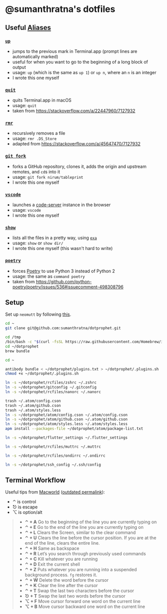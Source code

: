 # @sumanthratna's dotfiles

## Useful [Aliases](./aliases)

### [`up`](./aliases/up)

-   jumps to the previous mark in Terminal.app (prompt lines are automatically marked)
-   useful for when you want to go to the beginning of a long block of output
-   usage: `up` (which is the same as `up 1`) or `up n`, where an `n` is an integer
-   I wrote this one myself

### [`quit`](./aliases/quit)

-   quits Terminal.app in macOS
-   usage: `quit`
-   taken from <https://stackoverflow.com/a/22447960/7127932>

### [`rmr`](./aliases/rmr)

-   recursively removes a file
-   usage: `rmr .DS_Store`
-   adapted from <https://stackoverflow.com/a/45647470/7127932>

### [`git fork`](./aliases/git)

-   forks a GitHub repository, clones it, adds the origin and upstream remotes, and `cd`s into it
-   usage: `git fork nirum/tableprint`
-   I wrote this one myself

### [`vscode`](./aliases/vscode)

-   launches a [code-server](https://github.com/cdr/code-server) instance in the browser
-   usage: `vscode`
-   I wrote this one myself

### [`show`](./aliases/show)

-   lists all the files in a pretty way, using [`exa`](https://the.exa.website/)
-   usage: `show` or `show dir/`
-   I wrote this one myself (this wasn't hard to write)

### [`poetry`](./aliases/poetry)

-   forces [Poetry](https://python-poetry.org/) to use Python 3 instead of Python 2
-   usage: the same as `command poetry`
-   taken from <https://github.com/python-poetry/poetry/issues/536#issuecomment-498308796>

## Setup

Set up `neomutt` by following [this](https://unix.stackexchange.com/a/223088).

```zsh
cd ~
git clone git@github.com:sumanthratna/dotprophet.git

cd /tmp
/bin/bash -c "$(curl -fsSL https://raw.githubusercontent.com/Homebrew/install/master/install.sh)"
cd ~/dotprophet
brew bundle

cd ~

antibody bundle < ~/dotprophet/plugins.txt > ~/dotprophet/.plugins.sh
chmod +x ~/dotprophet/.plugins.sh

ln -s ~/dotprophet/rcfiles/zshrc ~/.zshrc
ln -s ~/dotprophet/gitconfig ~/.gitconfig
ln -s ~/dotprophet/rcfiles/nanorc ~/.nanorc

trash ~/.atom/config.cson
trash ~/.atom/github.cson
trash ~/.atom/styles.less
ln -s ~/dotprophet/atom/config.cson ~/.atom/config.cson
ln -s ~/dotprophet/atom/github.cson ~/.atom/github.cson
ln -s ~/dotprophet/atom/styles.less ~/.atom/styles.less
apm install --packages-file ~/dotprophet/atom/package-list.txt

ln -s ~/dotprophet/flutter_settings ~/.flutter_settings

ln -s ~/dotprophet/rcfiles/muttrc ~/.muttrc

ln -s ~/dotprophet/rcfiles/ondirrc ~/.ondirrc

ln -s ~/dotprophet/ssh_config ~/.ssh/config
```

## Terminal Workflow

Useful tips from [Macworld](http://hints.macworld.com/article.php?story=20140114080042155#comments) ([outdated permalink](http://hints.macworld.com/comment.php?mode=view&cid=132941)):

-   ⌃ is control
-   ⎋ is escape
-   ⌥ is option/alt

> -   **⌃ + A** Go to the beginning of the line you are currently typing on
> -   **⌃ + E** Go to the end of the line you are currently typing on
> -   **⌃ + L** Clears the Screen, similar to the clear command
> -   **⌃ + U** Clears the line before the cursor position. If you are at the end of the line, clears the entire line.
> -   **⌃ + H** Same as backspace
> -   **⌃ + R** Let’s you search through previously used commands
> -   **⌃ + C** Kill whatever you are running
> -   **⌃ + D** Exit the current shell
> -   **⌃ + Z** Puts whatever you are running into a suspended background process. `fg` restores it.
> -   **⌃ + W** Delete the word before the cursor
> -   **⌃ + K** Clear the line after the cursor
> -   **⌃ + T** Swap the last two characters before the cursor
> -   **⎋ + T** Swap the last two words before the cursor
> -   **⌥ + F** Move cursor forward one word on the current line
> -   **⌥ + B** Move cursor backward one word on the current line
